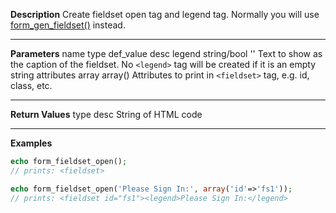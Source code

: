 **Description**
Create fieldset open tag and legend tag. Normally you will use [form_gen_fieldset()](#form_gen_fieldset) instead.

--------
**Parameters**
name	type	def_value	desc
legend	string/bool	''	Text to show as the caption of the fieldset. No `<legend>` tag will be created if it is an empty string
attributes	array	array()	Attributes to print in `<fieldset>` tag, e.g. id, class, etc.


--------
**Return Values**
type	desc
String	of HTML code

--------
**Examples**

```php
echo form_fieldset_open();
// prints: <fieldset>

echo form_fieldset_open('Please Sign In:', array('id'=>'fs1'));
// prints: <fieldset id="fs1"><legend>Please Sign In:</legend>
```